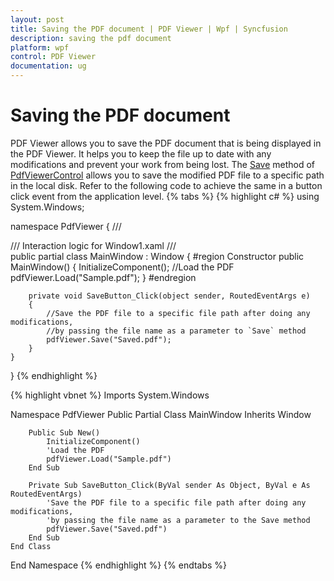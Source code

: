 ```yaml
---
layout: post
title: Saving the PDF document | PDF Viewer | Wpf | Syncfusion
description: saving the pdf document
platform: wpf
control: PDF Viewer
documentation: ug
---
```


# Saving the PDF document

PDF Viewer allows you to save the PDF document that is being displayed in the PDF Viewer. It helps you to keep the file up to date with any modifications and prevent your work from being lost. The [Save](https://help.syncfusion.com/cr/wpf/Syncfusion.PdfViewer.WPF~Syncfusion.Windows.PdfViewer.PdfViewerControl~Save.html) method of [PdfViewerControl](https://help.syncfusion.com/cr/wpf/Syncfusion.PdfViewer.WPF~Syncfusion.Windows.PdfViewer.PdfViewerControl.html) allows you to save the modified PDF file to a specific path in the local disk. Refer to the following code to achieve the same in a button click event from the application level.
{% tabs %}
{% highlight c# %}
using System.Windows;

namespace PdfViewer
{
    /// <summary>
    /// Interaction logic for Window1.xaml
    /// </summary>
    public partial class MainWindow : Window
    {
        #region Constructor
        public MainWindow()
        {
            InitializeComponent();
            //Load the PDF
            pdfViewer.Load("Sample.pdf");
        }
        #endregion

        private void SaveButton_Click(object sender, RoutedEventArgs e)
        {
            //Save the PDF file to a specific file path after doing any modifications, 
            //by passing the file name as a parameter to `Save` method
            pdfViewer.Save("Saved.pdf");
        }
    }
}
{% endhighlight %}

{% highlight vbnet %}
Imports System.Windows

Namespace PdfViewer
    Public Partial Class MainWindow
        Inherits Window

        Public Sub New()
            InitializeComponent()
            'Load the PDF
            pdfViewer.Load("Sample.pdf")
        End Sub

        Private Sub SaveButton_Click(ByVal sender As Object, ByVal e As RoutedEventArgs)
            'Save the PDF file to a specific file path after doing any modifications, 
            'by passing the file name as a parameter to the Save method
            pdfViewer.Save("Saved.pdf")
        End Sub
    End Class
End Namespace
{% endhighlight %}
{% endtabs %}